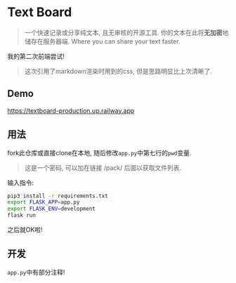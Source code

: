 # Text Board

> 一个快速记录或分享纯文本, 且无审核的开源工具. 你的文本在此将**无加密**地储存在服务器端. Where you can share your text faster. 

我的第二次前端尝试!

> 这次引用了markdown渲染时用到的css, 但是思路明显比上次清晰了.

## Demo

https://textboard-production.up.railway.app

## 用法

fork此仓库或直接clone在本地, 随后修改`app.py`中第七行的`pwd`变量.

> 这是一个密码, 可以加在链接 /pack/ 后面以获取文件列表.

输入指令:

```sh
pip3 install -r requirements.txt
export FLASK_APP=app.py
export FLASK_ENV=development
flask run
```

之后就OK啦!

## 开发

`app.py`中有部分注释!